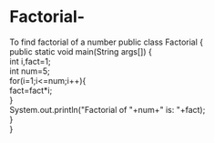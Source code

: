 # Factorial-
To find factorial of a number
public class Factorial
{  
 public static void main(String args[])
 {  
  int i,fact=1;  
  int num=5;    
  for(i=1;i<=num;i++){    
      fact=fact*i;    
  }    
  System.out.println("Factorial of "+num+" is: "+fact);    
 }  
}  
